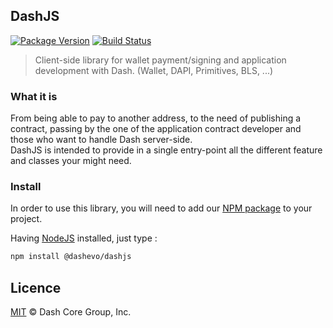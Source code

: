 ## DashJS

[![Package Version](https://img.shields.io/github/package-json/v/dashevo/dashjs.svg?&style=flat-square)](https://www.npmjs.org/package/@dashevo/dashjs)
[![Build Status](https://img.shields.io/travis/com/dashevo/dashjs.svg?branch=master&style=flat-square)](https://travis-ci.com/dashevo/dashjs)

> Client-side library for wallet payment/signing and application development with Dash. (Wallet, DAPI, Primitives, BLS, ...)

### What it is 

From being able to pay to another address, to the need of publishing a contract, passing by the one of the application contract developer and those who want to handle Dash server-side.  
DashJS is intended to provide in a single entry-point all the different feature and classes your might need. 

### Install

In order to use this library, you will need to add our [NPM package](https://www.npmjs.com/@dashevo/dashjs) to your project.

Having [NodeJS](https://nodejs.org/) installed, just type :

```bash
npm install @dashevo/dashjs
```

## Licence

[MIT](https://github.com/dashevo/dashjs/blob/master/LICENCE.md) © Dash Core Group, Inc.

